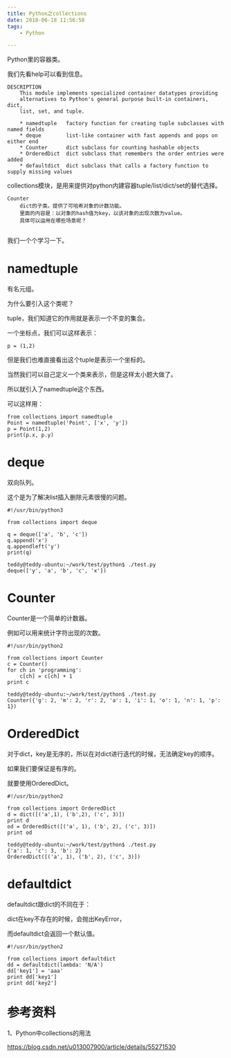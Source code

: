 ```yaml
---
title: Python之collections
date: 2018-06-18 11:56:58
tags:
	- Python

---
```




Python里的容器类。

我们先看help可以看到信息。

```
DESCRIPTION
    This module implements specialized container datatypes providing
    alternatives to Python's general purpose built-in containers, dict,
    list, set, and tuple.
    
    * namedtuple   factory function for creating tuple subclasses with named fields
    * deque        list-like container with fast appends and pops on either end
    * Counter      dict subclass for counting hashable objects
    * OrderedDict  dict subclass that remembers the order entries were added
    * defaultdict  dict subclass that calls a factory function to supply missing values
```

collections模块，是用来提供对python内建容器tuple/list/dict/set的替代选择。

```
Counter
	dict的子类。提供了可哈希对象的计数功能。
	里面的内容是：以对象的hash值为key，以该对象的出现次数为value。
	具体可以运用在哪些场景呢？
	
```



我们一个个学习一下。

# namedtuple

有名元组。

为什么要引入这个类呢？

tuple，我们知道它的作用就是表示一个不变的集合。

一个坐标点，我们可以这样表示：

```
p = (1,2)
```

但是我们也难直接看出这个tuple是表示一个坐标的。

当然我们可以自己定义一个类来表示，但是这样太小题大做了。

所以就引入了namedtuple这个东西。

可以这样用：

```
from collections import namedtuple
Point = namedtuple('Point', ['x', 'y'])
p = Point(1,2)
print(p.x, p.y)
```



# deque

双向队列。

这个是为了解决list插入删除元素很慢的问题。

```
#!/usr/bin/python3

from collections import deque

q = deque(['a', 'b', 'c'])
q.append('x')
q.appendleft('y')
print(q)
```

```
teddy@teddy-ubuntu:~/work/test/python$ ./test.py 
deque(['y', 'a', 'b', 'c', 'x'])
```



# Counter

Counter是一个简单的计数器。

例如可以用来统计字符出现的次数。

```
#!/usr/bin/python2

from collections import Counter
c = Counter()
for ch in 'programming':
	c[ch] = c[ch] + 1
print c
```

```
teddy@teddy-ubuntu:~/work/test/python$ ./test.py 
Counter({'g': 2, 'm': 2, 'r': 2, 'a': 1, 'i': 1, 'o': 1, 'n': 1, 'p': 1})
```



# OrderedDict

对于dict，key是无序的，所以在对dict进行迭代的时候，无法确定key的顺序。

如果我们要保证是有序的。

就要使用OrderedDict。

```
#!/usr/bin/python2

from collections import OrderedDict
d = dict([('a',1), ('b',2), ('c', 3)])
print d
od = OrderedDict([('a', 1), ('b', 2), ('c', 3)])
print od
```

```
teddy@teddy-ubuntu:~/work/test/python$ ./test.py 
{'a': 1, 'c': 3, 'b': 2}
OrderedDict([('a', 1), ('b', 2), ('c', 3)])
```



# defaultdict

defaultdict跟dict的不同在于：

dict在key不存在的时候，会抛出KeyError，

而defaultdict会返回一个默认值。

```
#!/usr/bin/python2

from collections import defaultdict
dd = defaultdict(lambda: 'N/A')
dd['key1'] = 'aaa'
print dd['key1']
print dd['key2']
```





# 参考资料

1、Python中collections的用法

https://blog.csdn.net/u013007900/article/details/55271530